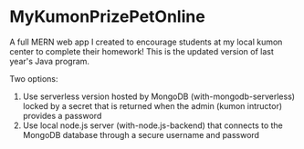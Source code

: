 # MyKumonPrizePetOnline
A full MERN web app I created to encourage students at my local kumon center to complete their homework! This is the updated version of last year's Java program.

Two options:
1. Use serverless version hosted by MongoDB (with-mongodb-serverless) locked by a secret that is returned when the admin (kumon intructor) provides a password
2. Use local node.js server (with-node.js-backend) that connects to the MongoDB database through a secure username and password
